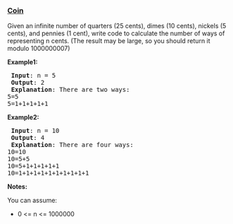 ### [Coin](https://leetcode.com/problems/coin-lcci)

<p>Given an infinite number of quarters (25 cents), dimes (10 cents), nickels (5 cents), and pennies (1 cent), write code to calculate the number of ways of representing n cents.&nbsp;(The result may be large, so you should return it modulo 1000000007)</p>

<p><strong>Example1:</strong></p>

<pre>
<strong> Input</strong>: n = 5
<strong> Output</strong>: 2
<strong> Explanation</strong>: There are two ways:
5=5
5=1+1+1+1+1
</pre>

<p><strong>Example2:</strong></p>

<pre>
<strong> Input</strong>: n = 10
<strong> Output</strong>: 4
<strong> Explanation</strong>: There are four ways:
10=10
10=5+5
10=5+1+1+1+1+1
10=1+1+1+1+1+1+1+1+1+1
</pre>

<p><strong>Notes: </strong></p>

<p>You can assume:</p>

<ul>
	<li>0 &lt;= n&nbsp;&lt;= 1000000</li>
</ul>
